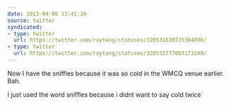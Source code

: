 ```yaml
---
date: 2013-04-06 13:41:10
source: twitter
syndicated:
- type: twitter
  url: https://twitter.com/roytang/statuses/320531630735364096/
- type: twitter
  url: https://twitter.com/roytang/statuses/320532777093173249/
---
```


Now I have the sniffles because it was so cold in the WMCQ venue earlier. Bah.

I just used the word sniffles because i didnt want to say cold twice
